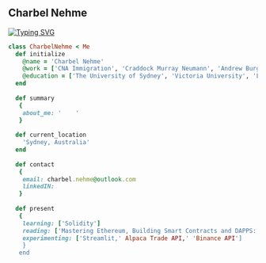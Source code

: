<h2 align="left">
  Charbel Nehme
</h2>

[![Typing SVG](https://readme-typing-svg.herokuapp.com?color=1C6280&lines=Registered+Migration+Agent;Company+Director;Fintech+Professional;Aspiring+Blockchain+Developer)](https://git.io/typing-svg)

```ruby
class CharbelNehme < Me
  def initialize
    @name = 'Charbel Nehme'
    @work = ['CNA Immigration', 'Craddock Murray Neumann', 'Andrew Burger & Associates']
    @education = ['The University of Sydney', 'Victoria University', 'LPAB']
  end
  
  def summary
   {
    about_me: '    ' 
   }
   
  def current_location
    'Sydney, Australia'
  end
  
  def contact
   {
    email: charbel.nehme@outlook.com
    linkedIN: 
   }
  
  def present
   {
    learning: ['Solidity']
    reading: ['Mastering Ethereum, Building Smart Contracts and DAPPS: Andreas M. Antonopoloulos and Dr. Gavin Wood']
    experimenting: ['Streamlit,' Alpaca Trade API,' 'Binance API']
    }
   end
   
```
